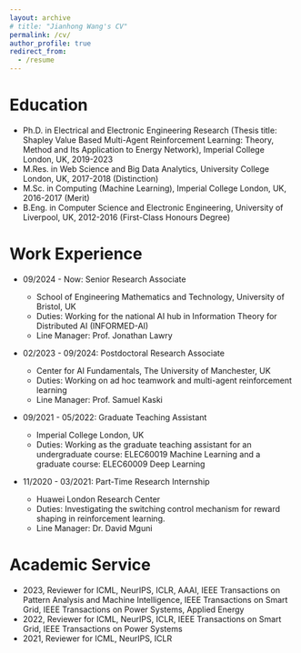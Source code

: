 ```yaml
---
layout: archive
# title: "Jianhong Wang's CV"
permalink: /cv/
author_profile: true
redirect_from:
  - /resume
---
```


<!-- {% include base_path %} -->

Education
======
* Ph.D. in Electrical and Electronic Engineering Research (Thesis title: Shapley Value Based Multi-Agent Reinforcement Learning: Theory, Method and Its Application to Energy Network), Imperial College London, UK, 2019-2023
* M.Res. in Web Science and Big Data Analytics, University College London, UK, 2017-2018 (Distinction)
* M.Sc. in Computing (Machine Learning), Imperial College London, UK, 2016-2017 (Merit)
* B.Eng. in Computer Science and Electronic Engineering, University of Liverpool, UK, 2012-2016 (First-Class Honours Degree)


Work Experience
======
* 09/2024 - Now: Senior Research Associate
  * School of Engineering Mathematics and Technology, University of Bristol, UK
  * Duties: Working for the national AI hub in Information Theory for Distributed AI (INFORMED-AI)
  * Line Manager: Prof. Jonathan Lawry

* 02/2023 - 09/2024: Postdoctoral Research Associate
  * Center for AI Fundamentals, The University of Manchester, UK
  * Duties: Working on ad hoc teamwork and multi-agent reinforcement learning
  * Line Manager: Prof. Samuel Kaski

* 09/2021 - 05/2022: Graduate Teaching Assistant
  * Imperial College London, UK
  * Duties: Working as the graduate teaching assistant for an undergraduate course: ELEC60019 Machine Learning and a graduate course: ELEC60009 Deep Learning

* 11/2020 - 03/2021: Part-Time Research Internship
  * Huawei London Research Center
  * Duties: Investigating the switching control mechanism for reward shaping in reinforcement learning.
  * Line Manager: Dr. David Mguni

Academic Service
=====
- 2023, Reviewer for ICML, NeurIPS, ICLR, AAAI, IEEE Transactions on Pattern Analysis and Machine Intelligence, IEEE Transactions on Smart Grid, IEEE Transactions on Power Systems, Applied Energy
- 2022, Reviewer for ICML, NeurIPS, ICLR, IEEE Transactions on Smart Grid, IEEE Transactions on Power Systems
- 2021, Reviewer for ICML, NeurIPS, ICLR

<!-- Skills
======
* Skill 1
* Skill 2
  * Sub-skill 2.1
  * Sub-skill 2.2
  * Sub-skill 2.3
* Skill 3

Publications
======
  <ul>{% for post in site.publications %}
    {% include archive-single-cv.html %}
  {% endfor %}</ul>
  
Talks
======
  <ul>{% for post in site.talks %}
    {% include archive-single-talk-cv.html %}
  {% endfor %}</ul> -->
  
<!-- Teaching
======
  <ul>{% for post in site.teaching %}
    {% include archive-single-cv.html %}
  {% endfor %}</ul> -->
  
<!-- Service and leadership
======
* Currently signed in to 43 different slack teams -->
